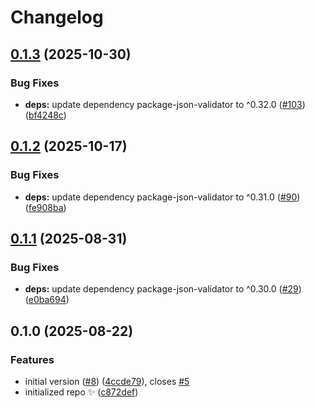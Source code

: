 # Changelog

## [0.1.3](https://github.com/JoshuaKGoldberg/package-json-validator-cli/compare/0.1.2...0.1.3) (2025-10-30)

### Bug Fixes

- **deps:** update dependency package-json-validator to ^0.32.0 ([#103](https://github.com/JoshuaKGoldberg/package-json-validator-cli/issues/103)) ([bf4248c](https://github.com/JoshuaKGoldberg/package-json-validator-cli/commit/bf4248c368cb61ec6f110f34e6bfb9cb8eea5ad9))

## [0.1.2](https://github.com/JoshuaKGoldberg/package-json-validator-cli/compare/0.1.1...0.1.2) (2025-10-17)

### Bug Fixes

- **deps:** update dependency package-json-validator to ^0.31.0 ([#90](https://github.com/JoshuaKGoldberg/package-json-validator-cli/issues/90)) ([fe908ba](https://github.com/JoshuaKGoldberg/package-json-validator-cli/commit/fe908ba97d8aecd3e613adb926c55f6b836a670c))

## [0.1.1](https://github.com/JoshuaKGoldberg/package-json-validator-cli/compare/0.1.0...0.1.1) (2025-08-31)

### Bug Fixes

- **deps:** update dependency package-json-validator to ^0.30.0 ([#29](https://github.com/JoshuaKGoldberg/package-json-validator-cli/issues/29)) ([e0ba694](https://github.com/JoshuaKGoldberg/package-json-validator-cli/commit/e0ba694569598a949f4148ae4b46523f989270c3))

## 0.1.0 (2025-08-22)

### Features

- initial version ([#8](https://github.com/JoshuaKGoldberg/package-json-validator-cli/issues/8)) ([4ccde79](https://github.com/JoshuaKGoldberg/package-json-validator-cli/commit/4ccde79ec8d9729078c06079b3d12785a9be64a1)), closes [#5](https://github.com/JoshuaKGoldberg/package-json-validator-cli/issues/5)
- initialized repo ✨ ([c872def](https://github.com/JoshuaKGoldberg/package-json-validator-cli/commit/c872def7adef32d0031f82723dba47648d05c5ce))
